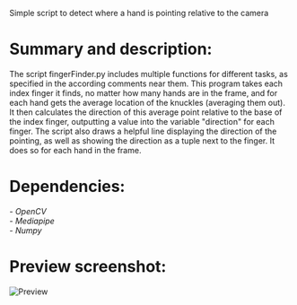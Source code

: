 Simple script to detect where a hand is pointing relative to the camera

# Summary and description:
The script fingerFinder.py includes multiple functions for different tasks, as specified in the according comments near them. This program takes each index finger it finds, no matter how many hands are in the frame, and for each hand gets the average location of the knuckles (averaging them out). It then calculates the direction of this average point relative to the base of the index finger, outputting a value into the variable "direction" for each finger. The script also draws a helpful line displaying the direction of the pointing, as well as showing the direction as a tuple next to the finger. It does so for each hand in the frame.

# Dependencies:
*- OpenCV* <br>
*- Mediapipe* <br>
*- Numpy* <br>

# Preview screenshot:
![Preview](IllustrativeScreenshot.png "Optional Title")
